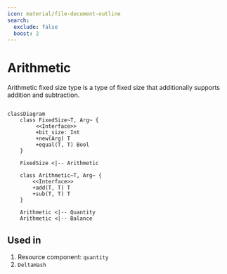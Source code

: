 ```yaml
---
icon: material/file-document-outline
search:
  exclude: false
  boost: 2
---
```


# Arithmetic

Arithmetic fixed size type is a type of fixed size that additionally supports addition and subtraction.

```mermaid

classDiagram
    class FixedSize~T, Arg~ {
         <<Interface>>
         +bit_size: Int
         +new(Arg) T
         +equal(T, T) Bool
    }

    FixedSize <|-- Arithmetic

    class Arithmetic~T, Arg~ {
        <<Interface>>
        +add(T, T) T
        +sub(T, T) T
    }

    Arithmetic <|-- Quantity
    Arithmetic <|-- Balance

```

## Used in
1. Resource component: `quantity`
2. `DeltaHash`

